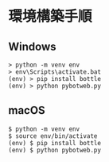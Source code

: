 # 環境構築手順

## Windows

```
> python -m venv env
> env\Scripts\activate.bat
(env) > pip install bottle
(env) > python pybotweb.py
```

## macOS

```
$ python -m venv env
$ source env/bin/activate
(env) $ pip install bottle
(env) $ python pybotweb.py
```
